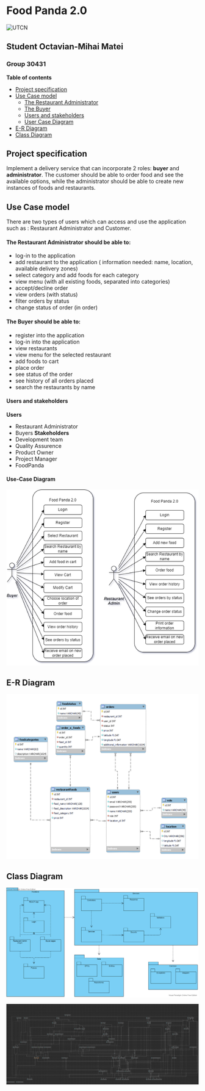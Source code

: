 # Food Panda 2.0

![UTCN](https://doctorat.utcluj.ro/images/utcn-logo.png)
## Student Octavian-Mihai Matei
### Group 30431

<div style="page-break-after: always;"></div>

**Table of contents**
* [Project specification](#project-specification)
* [Use Case model](#use-case-model)
  - [The Restaurant Administrator](#the-restaurant-administrator-should-be-able-to-)
  - [The Buyer](#the-buyer-should-be-able-to-)
  - [Users and stakeholders](#users-and-stakeholders)
  - [User Case Diagram](#user-case-diagram)
* [E-R Diagram](#e-r-diagram)
* [Class Diagram](#class-diagram)
  
<div style="page-break-after: always;"></div>

## Project specification

Implement a delivery service that can incorporate 2 roles: **buyer** and **administrator**.
The customer should be able to order food and see the available options, while the administrator
should be able to create new instances of foods and restaurants.

## Use Case model

There are two types of users which can access and use the application such as :
Restaurant Administrator and Customer.

#### The Restaurant Administrator should be able to:

* log-in to the application
* add restaurant to the application ( information needed: name, location, available delivery zones)
* select category and add foods for each category
* view menu (with all existing foods, separated into categories)
* accept/decline order
* view orders (with status)
* filter orders by status
* change status of order (in order)

#### The Buyer should be able to:

* register into the application
* log-in into the application
* view restaurants
* view menu for the selected restaurant
* add foods to cart
* place order
* see status of the order
* see history of all orders placed
* search the restaurants by name

<div style="page-break-after: always;"></div>

#### Users and stakeholders

**Users**
* Restaurant Administrator
* Buyers
**Stakeholders**
* Development team
* Quality Assurence
* Product Owner
* Project Manager
* FoodPanda

<div style="page-break-after: always;"></div>

#### Use-Case Diagram

![Use Case Diagram](https://github.com/tavisit/SD-Projects/blob/FoodPanda_Project/FoodPanda_Project/images/usecase.png?raw=true)

<div style="page-break-after: always;"></div>

## E-R Diagram

![E-R Diagram](https://github.com/tavisit/SD-Projects/blob/FoodPanda_Project/FoodPanda_Project/images/er.png?raw=true)

<div style="page-break-after: always;"></div>

## Class Diagram

![Package Diagram](https://github.com/tavisit/SD-Projects/blob/FoodPanda_Project/FoodPanda_Project/images/package.png?raw=true)

![Class Diagram](https://github.com/tavisit/SD-Projects/blob/FoodPanda_Project/FoodPanda_Project/images/class.png?raw=true)

